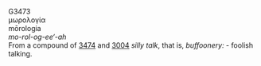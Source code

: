 <body>
  <p>G3473<br>  μωρολογία  <br> mōrologia  <br><i>mo-rol-og-ee‘-ah </i><br>From a compound of <a href="g3474.htm">3474</a> and <a href="g3004.htm">3004</a>  <i>silly</i> <i>talk</i>, that is, <i>buffoonery:</i> - foolish talking.<br></p>
 </body>